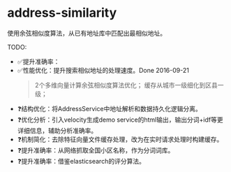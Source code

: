 # address-similarity
使用余弦相似度算法，从已有地址库中匹配出最相似地址。

TODO:
* ✅提升准确率：
* ✅性能优化：提升搜索相似地址的处理速度。Done 2016-09-21
	> 2个多维向量计算余弦相似度算法优化；
	> 缓存从城市一级细化到区县一级；
* ❓结构优化：将AddressService中地址解析和数据持久化逻辑分离。
* ❓优化分析：引入velocity生成demo service的html输出，输出分词+idf等更详细信息，辅助分析准确率。
* ❓机制简化：去除特征向量文件缓存处理，改为在实时请求处理时构建缓存。
* ❓提升准确率：从网络抓取全国小区名称，作为分词词库。
* ❓提升准确率：借鉴elasticsearch的评分算法。